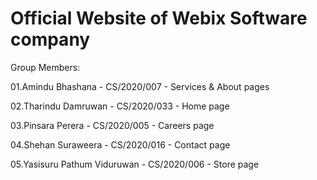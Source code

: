 # Official Website of Webix Software company

Group Members:

01.Amindu Bhashana - CS/2020/007 - Services & About pages

02.Tharindu Damruwan - CS/2020/033 - Home page

03.Pinsara Perera - CS/2020/005 - Careers page

04.Shehan Suraweera - CS/2020/016 - Contact page

05.Yasisuru Pathum Viduruwan - CS/2020/006 - Store page
